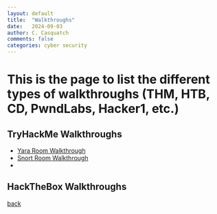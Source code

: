 ```yaml
---
layout: default
title:  "Walkthroughs"
date:   2024-09-03
author: C. Casquatch
comments: false
categories: cyber security
---
```


# This is the page to list the different types of walkthroughs (THM, HTB, CD, PwndLabs, Hacker1, etc.)

## TryHackMe Walkthroughs
* [Yara Room Walkthrough](/THMwalkthroughs/2024/09/03/Yara-Walkthrough.html)
* [Snort Room Walkthrough](/THMwalkthroughs/2024-09-03-Snort-Walkthrough.md)
* 
## HackTheBox Walkthroughs

[back](./)

